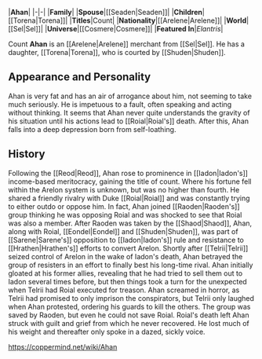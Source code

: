 |**Ahan**|
|-|-|
|**Family**|
|**Spouse**|[[Seaden\|Seaden]]|
|**Children**|[[Torena\|Torena]]|
|**Titles**|Count|
|**Nationality**|[[Arelene\|Arelene]]|
|**World**|[[Sel\|Sel]]|
|**Universe**|[[Cosmere\|Cosmere]]|
|**Featured In**|*Elantris*|

Count **Ahan** is an [[Arelene\|Arelene]] merchant from [[Sel\|Sel]]. He has a daughter, [[Torena\|Torena]], who is courted by [[Shuden\|Shuden]].

## Appearance and Personality
Ahan is very fat and has an air of arrogance about him, not seeming to take much seriously. He is impetuous to a fault, often speaking and acting without thinking. It seems that Ahan never quite understands the gravity of his situation until his actions lead to [[Roial\|Roial's]] death. After this, Ahan falls into a deep depression born from self-loathing.

## History
Following the [[Reod\|Reod]], Ahan rose to prominence in [[Iadon\|Iadon's]] income-based meritocracy, gaining the title of count. Where his fortune fell within the Arelon system is unknown, but was no higher than fourth. He shared a friendly rivalry with Duke [[Roial\|Roial]] and was constantly trying to either outdo or oppose him. In fact, Ahan joined [[Raoden\|Raoden's]] group thinking he was opposing Roial and was shocked to see that Roial was also a member. After Raoden was taken by the [[Shaod\|Shaod]], Ahan, along with Roial, [[Eondel\|Eondel]] and [[Shuden\|Shuden]], was part of [[Sarene\|Sarene's]] opposition to [[Iadon\|Iadon's]] rule and resistance to [[Hrathen\|Hrathen's]] efforts to convert Arelon.
Shortly after [[Telrii\|Telrii]] seized control of Arelon in the wake of Iadon's death, Ahan betrayed the group of resisters in an effort to finally best his long-time rival. Ahan initially gloated at his former allies, revealing that he had tried to sell them out to Iadon several times before, but then things took a turn for the unexpected when Telrii had Roial executed for treason. Ahan screamed in horror, as Telrii had promised to only imprison the conspirators, but Telrii only laughed when Ahan protested, ordering his guards to kill the others. The group was saved by Raoden, but even he could not save Roial. Roial's death left Ahan struck with guilt and grief from which he never recovered. He lost much of his weight and thereafter only spoke in a dazed, sickly voice.



https://coppermind.net/wiki/Ahan